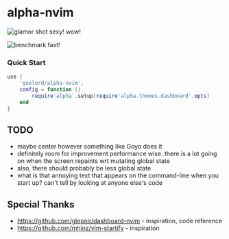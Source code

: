 # alpha-nvim
![glamor shot](https://user-images.githubusercontent.com/24906808/131895631-96810a64-b528-430d-b08b-6542c2dededa.png)
sexy! wow!

![benchmark](https://user-images.githubusercontent.com/24906808/131830001-31523c86-fee2-4f90-b23d-4bd1e152a385.png)
fast!

### Quick Start
```lua
use {
    'goolord/alpha-nvim',
    config = function ()
        require'alpha'.setup(require'alpha.themes.dashboard'.opts)
    end
}
```

## TODO
- maybe center however something like Goyo does it
- definitely room for improvement performance wise. 
  there is a lot going on when the screen repaints wrt mutating global state
- also, there should probably be less global state
- what is that annoying text that appears on the command-line
  when you start up? can't tell by looking at anyone else's code

## Special Thanks
- https://github.com/glepnir/dashboard-nvim - inspiration, code reference
- https://github.com/mhinz/vim-startify     - inspiration
